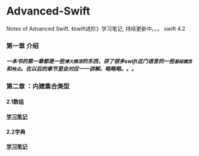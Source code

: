 # Advanced-Swift
Notes of Advanced Swift. 《swift进阶》学习笔记, 持续更新中。。。  swift 4.2


### 第一章 介绍
##### 一本书的第一章都是一些```博大精深```的东西，讲了很多swift这门语言的一些```基础概念```和```特点```。在以后的章节里会对应一一讲解。略略略。。。


### 第二章 ：内建集合类型
#### 2.1数组
#### [学习笔记](https://github.com/Liaoworking/Advanced-Swift/blob/master/第二章：内建集合类型/2.1%20数组.md)

#### 2.2字典
#### [学习笔记](https://github.com/Liaoworking/Advanced-Swift/blob/master/第二章：内建集合类型/2.2%20字典.md)



